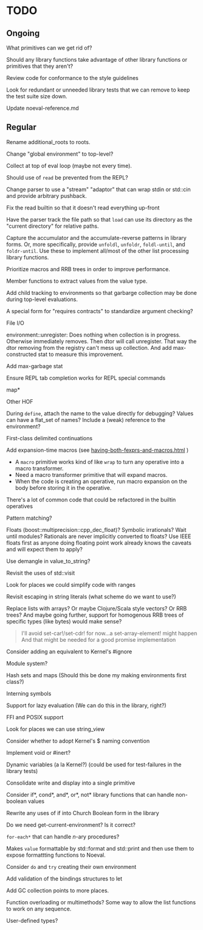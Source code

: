 # TODO

<!-- markdownlint-disable MD025 -->

## Ongoing

What primitives can we get rid of?

Should any library functions take advantage of other library functions or
primitives that they aren't?

Review code for conformance to the style guidelines

Look for redundant or unneeded library tests that we can remove to keep the
test suite size down.

Update noeval-reference.md

## Regular

Rename additional_roots to roots.

Change "global environment" to top-level?

Collect at top of eval loop (maybe not every time).

Should use of `read` be prevented from the REPL?

Change parser to use a "stream" "adaptor" that can wrap stdin or std::cin and
provide arbitrary pushback.

Fix the read builtin so that it doesn't read everything up-front

Have the parser track the file path so that `load` can use its directory as the "current directory" for relative paths.

Capture the accumulator and the accumulate-reverse patterns in library forms.
Or, more specifically, provide `unfoldl`, `unfoldr`, `foldl-until`, and
`foldr-until`. Use these to implement all/most of the other list processing
library functions.

Prioritize macros and RRB trees in order to improve performance.

Member functions to extract values from the value type.

Add child tracking to environments so that garbarge collection may be done
during top-level evaluations.

A special form for "requires contracts" to standardize argument checking?

File I/O

environment::unregister:
Does nothing when collection is in progress.
Otherwise immediately removes.
Then dtor will call unregister.
That way the dtor removing from the registry can't mess up collection.
And add max-constructed stat to measure this improvement.

Add max-garbage stat

Ensure REPL tab completion works for REPL special commands

map*

Other HOF

During `define`, attach the name to the value directly for debugging?
Values can have a flat_set of names?
Include a (weak) reference to the environment?

First-class delimited continuations

Add expansion-time macros (see [having-both-fexprs-and-macros.html](https://axisofeval.blogspot.com/2012/09/having-both-fexprs-and-macros.html) )

* A `macro` primitive works kind of like `wrap` to turn any operative into a macro transformer.
* Need a macro transformer primitive that will expand macros.
* When the code is creating an operative, run macro expansion on the body before storing it in the operative.

There's a lot of common code that could be refactored in the builtin operatives

Pattern matching?

Floats (boost::multiprecision::cpp_dec_float)? Symbolic irrationals? Wait until modules? Rationals are never implicitly converted to floats? Use IEEE floats first as anyone doing floating point work already knows the caveats and will expect them to apply?

Use demangle in value_to_string?

Revisit the uses of std::visit

Look for places we could simplify code with ranges

Revisit escaping in string literals (what scheme do we want to use?)

Replace lists with arrays? Or maybe Clojure/Scala style vectors? Or RRB trees?
And maybe going further, support for homogenous RRB trees of specific types (like bytes) would make sense?

> I'll avoid set-car!/set-cdr! for now...a set-array-element! might happen
> And that might be needed for a good promise implementation

Consider adding an equivalent to Kernel's #ignore

Module system?

Hash sets and maps (Should this be done my making environments first class?)

Interning symbols

Support for lazy evaluation (We can do this in the library, right?)

FFI and POSIX support

Look for places we can use string_view

Consider whether to adopt Kernel's $ naming convention

Implement void or #inert?

Dynamic variables (a la Kernel?) (could be used for test-failures in the library tests)

Consolidate write and display into a single primitive

Consider if*, cond*, and*, or*, not* library functions that can handle
non-boolean values

Rewrite any uses of if into Church Boolean form in the library

Do we need get-current-environment? Is it correct?

`for-each*` that can handle *n*-ary procedures?

Makes `value` formattable by std::format and std::print and then use them to
expose formattting functions to Noeval.

Consider `do` and `try` creating their own environment

Add validation of the bindings structures to let

Add GC collection points to more places.

Function overloading or multimethods? Some way to allow the list functions to work on any sequence.

User-defined types?
